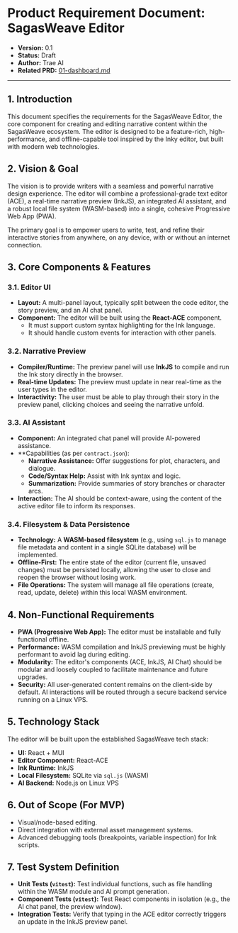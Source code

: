 # Product Requirement Document: SagasWeave Editor

- **Version:** 0.1
- **Status:** Draft
- **Author:** Trae AI
- **Related PRD:** [01-dashboard.md](./01-dashboard.md)

---

## 1. Introduction

This document specifies the requirements for the SagasWeave Editor, the core component for creating and editing narrative content within the SagasWeave ecosystem. The editor is designed to be a feature-rich, high-performance, and offline-capable tool inspired by the Inky editor, but built with modern web technologies.

## 2. Vision & Goal

The vision is to provide writers with a seamless and powerful narrative design experience. The editor will combine a professional-grade text editor (ACE), a real-time narrative preview (InkJS), an integrated AI assistant, and a robust local file system (WASM-based) into a single, cohesive Progressive Web App (PWA).

The primary goal is to empower users to write, test, and refine their interactive stories from anywhere, on any device, with or without an internet connection.

## 3. Core Components & Features

### 3.1. Editor UI

-   **Layout:** A multi-panel layout, typically split between the code editor, the story preview, and an AI chat panel.
-   **Component:** The editor will be built using the **React-ACE** component.
    -   It must support custom syntax highlighting for the Ink language.
    -   It should handle custom events for interaction with other panels.

### 3.2. Narrative Preview

-   **Compiler/Runtime:** The preview panel will use **InkJS** to compile and run the Ink story directly in the browser.
-   **Real-time Updates:** The preview must update in near real-time as the user types in the editor.
-   **Interactivity:** The user must be able to play through their story in the preview panel, clicking choices and seeing the narrative unfold.

### 3.3. AI Assistant

-   **Component:** An integrated chat panel will provide AI-powered assistance.
-   **Capabilities (as per `contract.json`):
    -   **Narrative Assistance:** Offer suggestions for plot, characters, and dialogue.
    -   **Code/Syntax Help:** Assist with Ink syntax and logic.
    -   **Summarization:** Provide summaries of story branches or character arcs.
-   **Interaction:** The AI should be context-aware, using the content of the active editor file to inform its responses.

### 3.4. Filesystem & Data Persistence

-   **Technology:** A **WASM-based filesystem** (e.g., using `sql.js` to manage file metadata and content in a single SQLite database) will be implemented.
-   **Offline-First:** The entire state of the editor (current file, unsaved changes) must be persisted locally, allowing the user to close and reopen the browser without losing work.
-   **File Operations:** The system will manage all file operations (create, read, update, delete) within this local WASM environment.

## 4. Non-Functional Requirements

-   **PWA (Progressive Web App):** The editor must be installable and fully functional offline.
-   **Performance:** WASM compilation and InkJS previewing must be highly performant to avoid lag during editing.
-   **Modularity:** The editor's components (ACE, InkJS, AI Chat) should be modular and loosely coupled to facilitate maintenance and future upgrades.
-   **Security:** All user-generated content remains on the client-side by default. AI interactions will be routed through a secure backend service running on a Linux VPS.

## 5. Technology Stack

The editor will be built upon the established SagasWeave tech stack:

-   **UI:** React + MUI
-   **Editor Component:** React-ACE
-   **Ink Runtime:** InkJS
-   **Local Filesystem:** SQLite via `sql.js` (WASM)
-   **AI Backend:** Node.js on Linux VPS

## 6. Out of Scope (For MVP)

-   Visual/node-based editing.
-   Direct integration with external asset management systems.
-   Advanced debugging tools (breakpoints, variable inspection) for Ink scripts.

## 7. Test System Definition

-   **Unit Tests (`vitest`):** Test individual functions, such as file handling within the WASM module and AI prompt generation.
-   **Component Tests (`vitest`):** Test React components in isolation (e.g., the AI chat panel, the preview window).
-   **Integration Tests:** Verify that typing in the ACE editor correctly triggers an update in the InkJS preview panel.